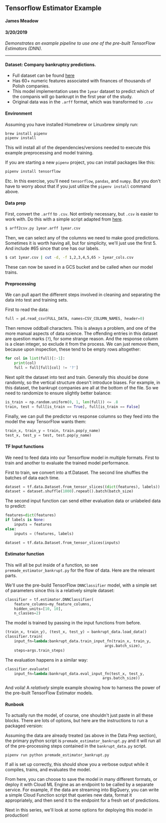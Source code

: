 ## Tensorflow Estimator Example 

#### James Meadow 
#### 3/20/2019 

*Demonstrates an example pipeline to use one of the pre-built TensorFlow Estimators (DNN).*

----------






#### Dataset: Company bankruptcy predictions. 

* Full dataset can be found [here](https://archive.ics.uci.edu/ml/datasets/Polish+companies+bankruptcy+data#) 
* Has 60+ numeric features associated with finances of thousands of Polish companies. 
* This model implementation uses the `1year` dataset to predict which of the companis will go bankrupt in the first year of the study. 
* Original data was in the `.arff` format, which was transformed to `.csv` 



#### Environment 

Assuming you have installed Homebrew or Linuxbrew simply run:

```bash 
brew install pipenv 
pipenv install 
```

This will install all of the dependencies/versions needed to execute this example preprocessing and model training. 

If you are starting a new `pipenv` project, you can install packages like this: 

```bash 
pipenv install tensorflow
```

Etc. In this exercise, you'll need `tensorflow`, `pandas`, and `numpy`. But you don't have to worry about that if you just utilize the `pipenv install` command above. 


#### Data prep 


First, convert the `.arff` to `.csv`. Not entirely necessary, but `.csv` is easier to work with. Do this with a simple script adapted from [here](https://github.com/Hutdris/arff2csv/blob/master/arff2csv.py). 

```bash 
$ arff2csv.py 1year.arff 1year.csv 
``` 


Then, we can select any of the columns we need to make good predictions. Sometimes it is worth having all, but for simplicity, we'll just use the first 5. And include #65 since that one has our labels.  

```bash
$ cat 1year.csv | cut -d, -f 1,2,3,4,5,65 > 1year_cols.csv
``` 

These can now be saved in a GCS bucket and be called when our model trains. 

#### Preprocessing 

We can pull apart the different steps involved in cleaning and separating the data into test and training sets. 

First to read the data: 

```python
full = pd.read_csv(FULL_DATA, names=CSV_COLUMN_NAMES, header=0) 
```

Then remove oddball characters. This is always a problem, and one of the more manual aspects of data science. The offending entries in this dataset are question marks (`?`), for some strange reason. And the response column is a clean integer, so exclude it from the process. We can just remove them, because upon inspection, these tend to be empty rows altogether: 

```python
for col in list(full)[:-1]: 
    print(col) 
    full = full[full[col] != '?']

```

Next split the dataset into test and train. Generally this should be done randomly, so the vertical structure doesn't introduce biases. For example, in this dataset, the bankrupt companies are all at the bottom of the file. So we need to randomize to ensure slightly better balance: 

```python
is_train = np.random.uniform(0, 1, len(full)) <= .8
train, test = full[is_train == True], full[is_train == False]
```

Finally, we can pull the predictor vs response columns so they feed into the model the way TensorFlow wants them: 

```python
train_x, train_y = train, train.pop(y_name)
test_x, test_y = test, test.pop(y_name)
```

#### TF Input functions 

We need to feed data into our Tensorflow model in multiple formats. First to train and another to evaluate the trained model performance. 

First to train, we convert into a tf.Dataset. The second line shuffles the batches of data each time. 

```python
dataset = tf.data.Dataset.from_tensor_slices((dict(features), labels)) 
dataset = dataset.shuffle(1000).repeat().batch(batch_size)
```

The second input function can send either evaluation data or unlabeled data to predict: 

```python
features=dict(features)
if labels is None:
    inputs = features
else:
    inputs = (features, labels)

dataset = tf.data.Dataset.from_tensor_slices(inputs)
```

#### Estimator function 

This will all be put inside of a function, so see `premade_estimator_bankrupt.py` for the flow of data. Here are the relevant parts. 

We'll use the pre-build TensorFlow `DNNClassifier` model, with a simple set of parameters since this is a relatively simple dataset: 


```python
classifier = tf.estimator.DNNClassifier(
    feature_columns=my_feature_columns,
    hidden_units=[10, 10],
    n_classes=2)
```

The model is trained by passing in the input functions from before.  

```python 
(train_x, train_y), (test_x, test_y) = bankrupt_data.load_data()
classifier.train(
    input_fn=lambda:bankrupt_data.train_input_fn(train_x, train_y,
                                             args.batch_size),
    steps=args.train_steps)
```

The evaluation happens in a similar way: 

```python 
classifier.evaluate(
    input_fn=lambda:bankrupt_data.eval_input_fn(test_x, test_y,
                                            args.batch_size))
```


And voila! A *relatively* simple example showing how to harness the power of the pre-built TensorFlow Estimator models. 


#### Runbook 

To actually run the model, of course, one shouldn't just paste in all these blocks. There are lots of options, but here are the instructions to run a packaged version: 

Assuming the data are already treated (as above in the Data Prep section), the primary python script is `premade_estimator_bankrupt.py` and it will run all of the pre-processing steps contained in the `bankrupt_data.py` script. 

```
pipenv run python premade_estimator_bankrupt.py 
```

If all is set up correctly, this should show you a verbose output while it compiles, trains, and evaluates the model. 

From here, you can choose to save the model in many different formats, or deploy it with Cloud ML Engine as an endpoint to be called by a separate service. For example, if the data are streaming into BigQuery, you can write a simple Cloud Function script that queries new data, format it appropriately, and then send it to the endpoint for a fresh set of predictions. 

Next in this series, we'll look at some options for deploying this model in production! 



























